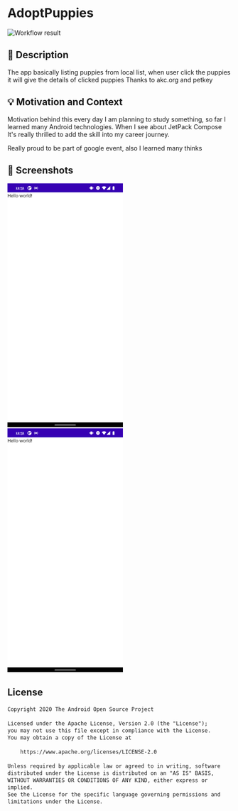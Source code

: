 # AdoptPuppies

<!--- Replace <OWNER> with your Github Username and <REPOSITORY> with the name of your repository. -->
<!--- You can find both of these in the url bar when you open your repository in github. -->
![Workflow result](https://github.com/thasneemp/AdoptPuppies/workflows/Check/badge.svg)


## :scroll: Description
<!--- Describe your app in one or two sentences -->
The app basically listing puppies from local list, when user click the puppies it will give the details of clicked puppies
Thanks to akc.org and petkey

## :bulb: Motivation and Context
<!--- Optionally point readers to interesting parts of your submission. -->
<!--- What are you especially proud of? -->
Motivation behind this every day I am planning to study something, so far I learned many Android technologies. When I see about JetPack Compose
It's really thrilled to add the skill into my career journey.

Really proud to be part of google event, also I learned many thinks


## :camera_flash: Screenshots
<!-- You can add more screenshots here if you like -->
<img src="/results/screenshot_1.png" width="260">&emsp;<img src="/results/screenshot_2.png" width="260">

## License
```
Copyright 2020 The Android Open Source Project

Licensed under the Apache License, Version 2.0 (the "License");
you may not use this file except in compliance with the License.
You may obtain a copy of the License at

    https://www.apache.org/licenses/LICENSE-2.0

Unless required by applicable law or agreed to in writing, software
distributed under the License is distributed on an "AS IS" BASIS,
WITHOUT WARRANTIES OR CONDITIONS OF ANY KIND, either express or implied.
See the License for the specific language governing permissions and
limitations under the License.
```